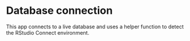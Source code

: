 # Database connection

This app connects to a live database and uses a helper function to detect the RStudio Connect environment.